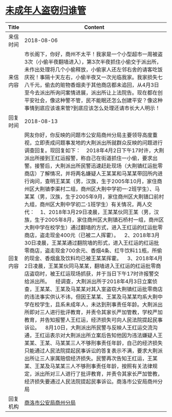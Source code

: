 # <a href="http://www.shangluo.gov.cn/zmhd/ldxxxx.jsp?urltype=leadermail.LeaderMailContentUrl&wbtreeid=1112&leadermailid=4855">未成年人盗窃归谁管</a>
| Title |                                                                                                                                                                                                                                                                                                                                                                                                                                                                            Content                                                                                                                                                                                                                                                                                                                                                                                                                                                                            |
|:-----:|---------------------------------------------------------------------------------------------------------------------------------------------------------------------------------------------------------------------------------------------------------------------------------------------------------------------------------------------------------------------------------------------------------------------------------------------------------------------------------------------------------------------------------------------------------------------------------------------------------------------------------------------------------------------------------------------------------------------------------------------------------------------------------------------------------------------------------------------------------------------------------------------------------------------------------------------------------------|
| 来信时间  | 2018-08-06                                                                                                                                                                                                                                                                                                                                                                                                                                                                                                                                                                                                                                                                                                                                                                                                                                                                                                                                                    |
| 来信内容  | 市长阁下，你好，商州不太平！我家是一个小型超市一周被盗3次（小偷半夜翻墙进入），第3次半夜抓住小偷交于派出所，未作出处理将几个小偷释放，小偷家人还左邻右舍的请客吃饭庆祝！事隔十天左右，小偷半夜又一次光临我家。我家损失七八千元，偷去的赃物香烟卖于其他商店都未追回，从4月3日至今去派出所询问案情进展，派出所让上法院告。现在都在创平安社会，像这种警不管，民不能眠还怎么创建平安？像这种事情到底应该谁来管?到底应该怎么处理还请市长大人明示！                                                                                                                                                                                                                                                                                                                                                                                                                                                                                                                                                                                                                                                                                                                                     |
| 回复时间  | 2018-08-13                                                                                                                                                                                                                                                                                                                                                                                                                                                                                                                                                                                                                                                                                                                                                                                                                                                                                                                                                    |
| 回复内容  | 网友你好，你反映的问题市公安局商州分局主要领导高度重视，立即责成问题事发地的大荆派出所就群众反映的问题进行调查回复。现回复如下：    2018年4月2日下午17时许，大荆派出所接到王红运报警，称自己在街道抓住一小偷，要求出警。接警后，大荆派出所民警迅速赶赴现场（大荆镇红运批零商店）了解情况，并将两名嫌疑人王某某和马某某带回所内进行询问，查明王某某（男，汉族，生于2005年10月，家住商州区大荆镇李渠村二组，商州区大荆中学初一·2班学生）、马某某（男，汉族，生于2005年9月，家住商州区大荆镇口前村九组，商州区大荆中学初二·1班学生）有关情况，两人交代：    1、2018年3月29日凌晨，王某某伙同王某（男，汉族，生于2005年8月，家住商州区大荆镇石桥村一组，商州区大荆中学在校学生）通过翻墙的方式，进入王红运的红运批零商店，盗走现金400元（已被二人挥霍）。    2、2018年3月30日凌晨，王某某通过翻院墙的形式，进入王红运的红运批零商店，盗走现金700余元、香烟4条、红牛饮料11瓶，所偷的现金、香烟盒及饮料均已被王某某挥霍。    3、2018年4月2日凌晨，王某某伙同马某某，翻墙进入王红运的红运批零商店盗窃时，被王红运现场抓获，并于当日下午17时许报警交给派出所。    经调查，大荆派出所于2018年4月3日立案侦查，王某某、王某及马某某对其入室盗窃大荆镇红运批零商店的违法事实供认不讳，但因王某某、王某及马某某均系大荆中学在校学生，且系未成年人，未达到刑事责任年龄。大荆派出所即对三人进行批评教育，并责令其家长严加管教，学校严加教育，并告知报警人王红运，经济损失可向人民法院提起民事诉讼。    8月10日，大荆派出所民警与反映人王红运交流沟通，王红运表示对大荆派出所立案后告知他因为违法嫌疑人王某某、王某、马某某三人不够刑事责任年龄，自己的经济损失只能通过人民法院提起民事诉讼的答复表示不满，要求大荆派出所让三人家属赔偿经济损失。民警再次告知王红运，王某某、王某及马某某三人不够刑事责任年龄，按照有关法律规定，派出所对三人进行了批评教育，并责令其家长严加管教，经济损失要通过人民法院提起民事诉讼。商洛市公安局商州分局 |
| 回复机构  | <a href="../../categories/agencies/商洛市公安局商州分局.md">商洛市公安局商州分局</a>                                                                                                                                                                                                                                                                                                                                                                                                                                                                                                                                                                                                                                                                                                                                                                                                                                                                                              |